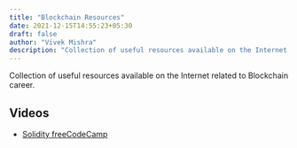 ```yaml
---
title: "Blockchain Resources"
date: 2021-12-15T14:55:23+05:30
draft: false
author: "Vivek Mishra"
description: "Collection of useful resources available on the Internet related to Blockchain career."
---
```


Collection of useful resources available on the Internet related to Blockchain career.

## Videos

- [Solidity freeCodeCamp](https://youtu.be/M576WGiDBdQ)
